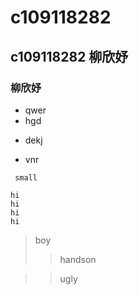# c109118282
## c109118282 柳欣妤
### 柳欣妤

* qwer
* hgd
+ dekj
- vnr

` small`
```
hi
hi
hi
hi
```
> boy
>> handson

>> ugly

